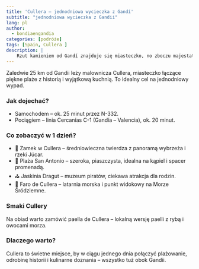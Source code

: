 ```yaml
---
title: 'Cullera – jednodniowa wycieczka z Gandí'
subtitle: "jednodniowa wycieczka z Gandii"
lang: pl 
author:
  - bondiaengandia 
categories: [podróże]
tags: [Spain, Cullera ]
description: |
    Rzut kamieniem od Gandí znajduje się miasteczko, no zboczu majestatycznnej gry wcinajaca sie w morze, otoczone polami ryowymi.
---
```




Zaledwie 25 km od Gandii leży malownicza Cullera, miasteczko łączące piękne plaże z historią i wyjątkową kuchnią. To idealny cel na jednodniowy wypad.

### Jak dojechać?

* Samochodem – ok. 25 minut przez N-332.
* Pociągiem – linia Cercanías C-1 (Gandía – Valencia), ok. 20 minut.

### Co zobaczyć w 1 dzień?

* 🏰 Zamek w Cullera – średniowieczna twierdza z panoramą wybrzeża i rzeki Júcar.
* 🌊 Plaża San Antonio – szeroka, piaszczysta, idealna na kąpiel i spacer promenadą.
* ⛪ Jaskinia Dragut – muzeum piratów, ciekawa atrakcja dla rodzin.
* 🌅 Faro de Cullera – latarnia morska i punkt widokowy na Morze Śródziemne.

### Smaki Cullery

Na obiad warto zamówić paella de Cullera – lokalną wersję paelli z rybą i owocami morza.

### Dlaczego warto?

Cullera to świetne miejsce, by w ciągu jednego dnia połączyć plażowanie, odrobinę historii i kulinarne doznania – wszystko tuż obok Gandii.
